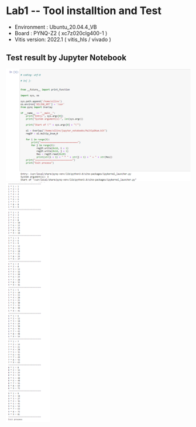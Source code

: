 # Lab1 -- Tool installtion and Test

* Environment : Ubuntu_20.04.4_VB
* Board : PYNQ-Z2 ( xc7z020clg400-1 )
* Vitis version: 2022.1 ( vitis_hls / vivado )
  
## Test result by Jupyter Notebook
![image](https://github.com/harison1121/NTHU/blob/main/course_lab/lab1/1.png)
![image](https://github.com/harison1121/NTHU/blob/main/course_lab/lab1/2.png)

